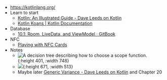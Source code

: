 - https://kotlinlang.org/
- Learn to start
	- [Kotlin: An Illustrated Guide - Dave Leeds on Kotlin](https://typealias.com/start/)
	- [Kotlin Koans | Kotlin Documentation](https://kotlinlang.org/docs/koans.html)
- Database
	- [10.1: Room, LiveData, and ViewModel · GitBook](https://google-developer-training.github.io/android-developer-fundamentals-course-concepts-v2/unit-4-saving-user-data/lesson-10-storing-data-with-room/10-1-c-room-livedata-viewmodel/10-1-c-room-livedata-viewmodel.html)
- NFC
	- [Playing with NFC Cards](https://blog.anantshri.info/playing-with-nfc-cards/)
- Notes
	- ![A decision tree describing how to choose a scope function.](https://typealias.com/img/start/scopes-and-scope-functions/scope-function-flow-chart.png){:height 401, :width 748}
	- ![](https://developer.android.com/guide/components/images/activity_lifecycle.png){:height 671, :width 513}
	- Maybe later [Generic Variance - Dave Leeds on Kotlin](https://typealias.com/start/kotlin-variance/) and Chapter 20